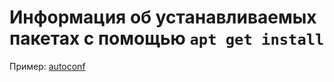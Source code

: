 # Информация об устанавливаемых пакетах с  помощью `apt get install`
Пример: [autoconf](https://packages.ubuntu.com/en/hirsute/autoconf)

